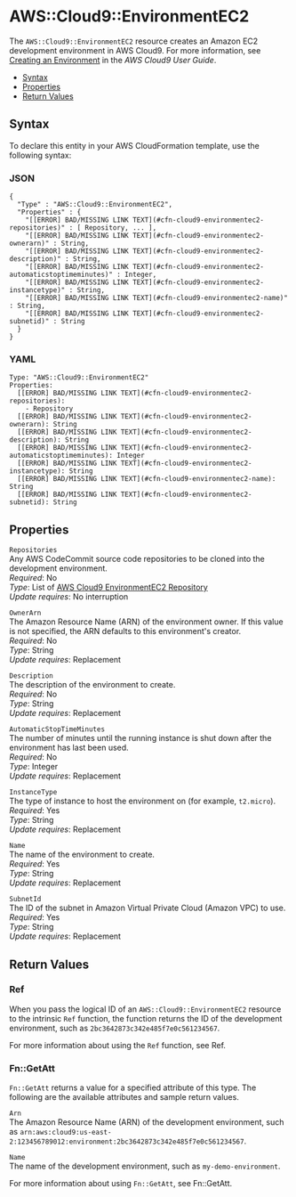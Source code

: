 # AWS::Cloud9::EnvironmentEC2<a name="aws-resource-cloud9-environmentec2"></a>

The `AWS::Cloud9::EnvironmentEC2` resource creates an Amazon EC2 development environment in AWS Cloud9\. For more information, see [Creating an Environment](http://docs.aws.amazon.com/cloud9/latest/user-guide/create-environment.html) in the *AWS Cloud9 User Guide*\. 


+ [Syntax](#aws-resource-cloud9-environmentec2-syntax)
+ [Properties](#aws-resource-cloud9-environmentec2-properties)
+ [Return Values](#aws-resource-cloud9-environmentec2-returnvalues)

## Syntax<a name="aws-resource-cloud9-environmentec2-syntax"></a>

To declare this entity in your AWS CloudFormation template, use the following syntax:

### JSON<a name="aws-resource-cloud9-environmentec2-syntax.json"></a>

```
{
  "Type" : "AWS::Cloud9::EnvironmentEC2",
  "Properties" : {
    "[[ERROR] BAD/MISSING LINK TEXT](#cfn-cloud9-environmentec2-repositories)" : [ Repository, ... ],
    "[[ERROR] BAD/MISSING LINK TEXT](#cfn-cloud9-environmentec2-ownerarn)" : String,
    "[[ERROR] BAD/MISSING LINK TEXT](#cfn-cloud9-environmentec2-description)" : String,
    "[[ERROR] BAD/MISSING LINK TEXT](#cfn-cloud9-environmentec2-automaticstoptimeminutes)" : Integer,
    "[[ERROR] BAD/MISSING LINK TEXT](#cfn-cloud9-environmentec2-instancetype)" : String,
    "[[ERROR] BAD/MISSING LINK TEXT](#cfn-cloud9-environmentec2-name)" : String,
    "[[ERROR] BAD/MISSING LINK TEXT](#cfn-cloud9-environmentec2-subnetid)" : String          
  }
}
```

### YAML<a name="aws-resource-cloud9-environmentec2-syntax.yaml"></a>

```
Type: "AWS::Cloud9::EnvironmentEC2"
Properties:
  [[ERROR] BAD/MISSING LINK TEXT](#cfn-cloud9-environmentec2-repositories): 
    - Repository
  [[ERROR] BAD/MISSING LINK TEXT](#cfn-cloud9-environmentec2-ownerarn): String
  [[ERROR] BAD/MISSING LINK TEXT](#cfn-cloud9-environmentec2-description): String
  [[ERROR] BAD/MISSING LINK TEXT](#cfn-cloud9-environmentec2-automaticstoptimeminutes): Integer
  [[ERROR] BAD/MISSING LINK TEXT](#cfn-cloud9-environmentec2-instancetype): String
  [[ERROR] BAD/MISSING LINK TEXT](#cfn-cloud9-environmentec2-name): String
  [[ERROR] BAD/MISSING LINK TEXT](#cfn-cloud9-environmentec2-subnetid): String
```

## Properties<a name="aws-resource-cloud9-environmentec2-properties"></a>

`Repositories`  
Any AWS CodeCommit source code repositories to be cloned into the development environment\.  
 *Required*: No  
 *Type*: List of [AWS Cloud9 EnvironmentEC2 Repository](aws-properties-cloud9-environmentec2-repository.md)  
 *Update requires*: No interruption 

`OwnerArn`  
The Amazon Resource Name \(ARN\) of the environment owner\. If this value is not specified, the ARN defaults to this environment's creator\.   
 *Required*: No  
 *Type*: String  
 *Update requires*: Replacement 

`Description`  
The description of the environment to create\.  
 *Required*: No  
 *Type*: String  
 *Update requires*: Replacement 

`AutomaticStopTimeMinutes`  
The number of minutes until the running instance is shut down after the environment has last been used\.  
 *Required*: No  
 *Type*: Integer  
 *Update requires*: Replacement 

`InstanceType`  
The type of instance to host the environment on \(for example, `t2.micro`\)\.   
 *Required*: Yes  
 *Type*: String  
 *Update requires*: Replacement 

`Name`  
The name of the environment to create\.  
 *Required*: Yes  
 *Type*: String  
 *Update requires*: Replacement 

`SubnetId`  
The ID of the subnet in Amazon Virtual Private Cloud \(Amazon VPC\) to use\.  
 *Required*: Yes  
 *Type*: String  
 *Update requires*: Replacement 

## Return Values<a name="aws-resource-cloud9-environmentec2-returnvalues"></a>

### Ref<a name="aws-resource-cloud9-environmentec2-ref"></a>

When you pass the logical ID of an `AWS::Cloud9::EnvironmentEC2` resource to the intrinsic `Ref` function, the function returns the ID of the development environment, such as `2bc3642873c342e485f7e0c561234567`\. 

For more information about using the `Ref` function, see Ref\. 

### Fn::GetAtt<a name="aws-resource-cloud9-environmentec2-getatt"></a>

 `Fn::GetAtt` returns a value for a specified attribute of this type\. The following are the available attributes and sample return values\. 

`Arn`  
The Amazon Resource Name \(ARN\) of the development environment, such as `arn:aws:cloud9:us-east-2:123456789012:environment:2bc3642873c342e485f7e0c561234567`\. 

`Name`  
The name of the development environment, such as `my-demo-environment`\. 

For more information about using `Fn::GetAtt`, see Fn::GetAtt\. 